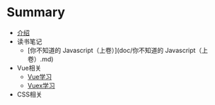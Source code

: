 # Summary

* [介绍](README.md)
* 读书笔记
    * [你不知道的 Javascript（上卷）](doc/你不知道的 Javascript（上卷）.md)
* Vue相关
    * [Vue学习](doc/Vue学习.md)
    * [Vuex学习](doc/Vuex学习.md)
* CSS相关

